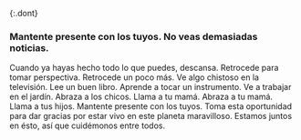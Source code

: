 {:.dont}
### Mantente presente con los tuyos. No veas demasiadas noticias.

Cuando ya hayas hecho todo lo que puedes, descansa. Retrocede para tomar perspectiva. Retrocede un poco más. Ve algo chistoso en la televisión. Lee un buen libro. Aprende a tocar un instrumento. Ve a trabajar en el jardín. Abraza a los chicos. Llama a tu mamá. Abraza a tu mamá. Llama a tus hijos. Mantente presente con los tuyos. Toma esta oportunidad para dar gracias por estar vivo en este planeta maravilloso. Estamos juntos en ésto, así que cuidémonos entre todos.
